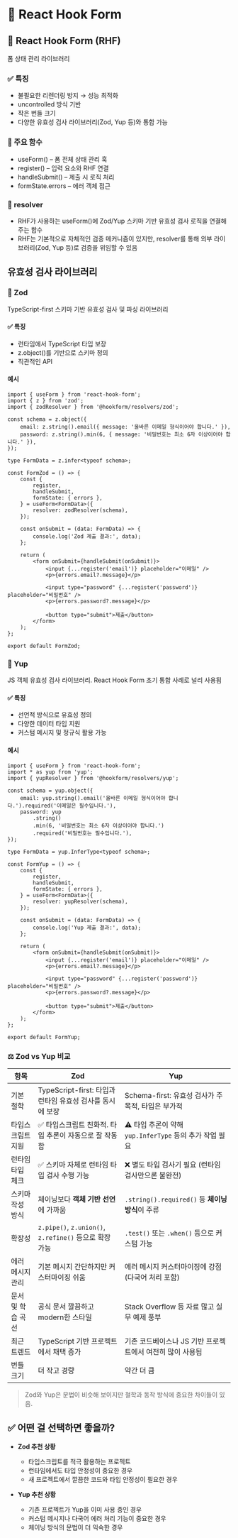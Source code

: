# 📌 React Hook Form

## 🧩 React Hook Form (RHF)

폼 상태 관리 라이브러리

### ✅ 특징

- 불필요한 리렌더링 방지 → 성능 최적화
- uncontrolled 방식 기반
- 작은 번들 크기
- 다양한 유효성 검사 라이브러리(Zod, Yup 등)와 통합 가능

### 🔧 주요 함수

- useForm() – 폼 전체 상태 관리 훅
- register() – 입력 요소와 RHF 연결
- handleSubmit() – 제출 시 로직 처리
- formState.errors – 에러 객체 접근

### 🧩 resolver

- RHF가 사용하는 useForm()에 Zod/Yup 스키마 기반 유효성 검사 로직을 연결해주는 함수
- RHF는 기본적으로 자체적인 검증 메커니즘이 있지만, resolver를 통해 외부 라이브러리(Zod, Yup 등)로 검증을 위임할 수 있음

## 유효성 검사 라이브러리

### 🔐 Zod

TypeScript-first 스키마 기반 유효성 검사 및 파싱 라이브러리

#### ✅ 특징

- 런타임에서 TypeScript 타입 보장
- z.object()를 기반으로 스키마 정의
- 직관적인 API

#### 예시

```tsx
import { useForm } from 'react-hook-form';
import { z } from 'zod';
import { zodResolver } from '@hookform/resolvers/zod';

const schema = z.object({
    email: z.string().email({ message: '올바른 이메일 형식이어야 합니다.' }),
    password: z.string().min(6, { message: '비밀번호는 최소 6자 이상이어야 합니다.' }),
});

type FormData = z.infer<typeof schema>;

const FormZod = () => {
    const {
        register,
        handleSubmit,
        formState: { errors },
    } = useForm<FormData>({
        resolver: zodResolver(schema),
    });

    const onSubmit = (data: FormData) => {
        console.log('Zod 제출 결과:', data);
    };

    return (
        <form onSubmit={handleSubmit(onSubmit)}>
            <input {...register('email')} placeholder="이메일" />
            <p>{errors.email?.message}</p>

            <input type="password" {...register('password')} placeholder="비밀번호" />
            <p>{errors.password?.message}</p>

            <button type="submit">제출</button>
        </form>
    );
};

export default FormZod;
```

### 🧪 Yup

JS 객체 유효성 검사 라이브러리. React Hook Form 초기 통합 사례로 널리 사용됨

#### ✅ 특징

- 선언적 방식으로 유효성 정의
- 다양한 데이터 타입 지원
- 커스텀 메시지 및 정규식 활용 가능

#### 예시

```tsx
import { useForm } from 'react-hook-form';
import * as yup from 'yup';
import { yupResolver } from '@hookform/resolvers/yup';

const schema = yup.object({
    email: yup.string().email('올바른 이메일 형식이어야 합니다.').required('이메일은 필수입니다.'),
    password: yup
        .string()
        .min(6, '비밀번호는 최소 6자 이상이어야 합니다.')
        .required('비밀번호는 필수입니다.'),
});

type FormData = yup.InferType<typeof schema>;

const FormYup = () => {
    const {
        register,
        handleSubmit,
        formState: { errors },
    } = useForm<FormData>({
        resolver: yupResolver(schema),
    });

    const onSubmit = (data: FormData) => {
        console.log('Yup 제출 결과:', data);
    };

    return (
        <form onSubmit={handleSubmit(onSubmit)}>
            <input {...register('email')} placeholder="이메일" />
            <p>{errors.email?.message}</p>

            <input type="password" {...register('password')} placeholder="비밀번호" />
            <p>{errors.password?.message}</p>

            <button type="submit">제출</button>
        </form>
    );
};

export default FormYup;
```

### ⚖️ Zod vs Yup 비교

| 항목              | Zod                                                       | Yup                                                       |
| ----------------- | --------------------------------------------------------- | --------------------------------------------------------- |
| 기본 철학         | TypeScript-first: 타입과 런타임 유효성 검사를 동시에 보장 | Schema-first: 유효성 검사가 주 목적, 타입은 부가적        |
| 타입스크립트 지원 | ✅ 타입스크립트 친화적. 타입 추론이 자동으로 잘 작동함    | ⚠️ 타입 추론이 약해 `yup.InferType` 등의 추가 작업 필요   |
| 런타임 타입 체크  | ✅ 스키마 자체로 런타임 타입 검사 수행 가능               | ❌ 별도 타입 검사기 필요 (런타임 검사만으론 불완전)       |
| 스키마 작성 방식  | 체이닝보다 **객체 기반 선언**에 가까움                    | `.string().required()` 등 **체이닝 방식**이 주류          |
| 확장성            | `z.pipe()`, `z.union()`, `z.refine()` 등으로 확장 가능    | `.test()` 또는 `.when()` 등으로 커스텀 가능               |
| 에러 메시지 관리  | 기본 메시지 간단하지만 커스터마이징 쉬움                  | 에러 메시지 커스터마이징에 강점 (다국어 처리 포함)        |
| 문서 및 학습 곡선 | 공식 문서 깔끔하고 modern한 스타일                        | Stack Overflow 등 자료 많고 실무 예제 풍부                |
| 최근 트렌드       | TypeScript 기반 프로젝트에서 채택 증가                    | 기존 코드베이스나 JS 기반 프로젝트에서 여전히 많이 사용됨 |
| 번들 크기         | 더 작고 경량                                              | 약간 더 큼                                                |

> Zod와 Yup은 문법이 비슷해 보이지만 철학과 동작 방식에 중요한 차이들이 있음.

## ✅ 어떤 걸 선택하면 좋을까?

- **Zod 추천 상황**

    - 타입스크립트를 적극 활용하는 프로젝트
    - 런타임에서도 타입 안정성이 중요한 경우
    - 새 프로젝트에서 깔끔한 코드와 타입 안정성이 필요한 경우

- **Yup 추천 상황**
    - 기존 프로젝트가 Yup을 이미 사용 중인 경우
    - 커스텀 메시지나 다국어 에러 처리 기능이 중요한 경우
    - 체이닝 방식의 문법이 더 익숙한 경우
